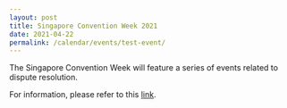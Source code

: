 ```yaml
---
layout: post
title: Singapore Convention Week 2021
date: 2021-04-22
permalink: /calendar/events/test-event/
---
```


The Singapore Convention Week will feature a series of events related to dispute resolution.

For information, please refer to this [link](https://www.singaporeconvention.org/singapore-convention-week/).
